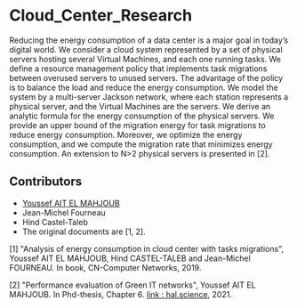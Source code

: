 # Cloud_Center_Research
Reducing the energy consumption of a data center is a major goal in today’s digital world. We consider a cloud system represented by a set of physical servers hosting several Virtual Machines, and each one running tasks. We define a resource management policy that implements task migrations between overused servers to unused servers. The advantage of the policy is to balance the load and reduce the energy consumption. We model the system by a multi-server Jackson network, where each station represents a physical server, and the Virtual Machines are the servers. We derive an analytic formula for the energy consumption of the physical servers. We provide an upper bound of the migration energy for task migrations to reduce energy consumption. Moreover, we optimize the energy consumption, and we compute the migration rate that minimizes energy consumption. An extension to N>2 physical servers is presented in [2]. 

##  Contributors

- [Youssef AIT EL MAHJOUB](https://github.com/ossef)
- Jean-Michel Fourneau
- Hind Castel-Taleb
- The original documents are [1, 2].

[1] "Analysis of energy consumption in cloud center with tasks migrations", Youssef AIT EL MAHJOUB, Hind CASTEL-TALEB and Jean-Michel FOURNEAU. In book, CN-Computer Networks, 2019.

[2] "Performance evaluation of Green IT networks", Youssef AIT EL MAHJOUB. In Phd-thesis, Chapter 6. [link : hal.science](https://hal.science/tel-03215137v1), 2021.
